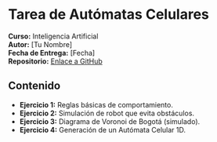 # Tarea de Autómatas Celulares

**Curso:** Inteligencia Artificial  
**Autor:** [Tu Nombre]  
**Fecha de Entrega:** [Fecha]  
**Repositorio:** [Enlace a GitHub](https://github.com/tu-usuario/automatas-celulares-tarea)

## Contenido

- **Ejercicio 1:** Reglas básicas de comportamiento.
- **Ejercicio 2:** Simulación de robot que evita obstáculos.
- **Ejercicio 3:** Diagrama de Voronoi de Bogotá (simulado).
- **Ejercicio 4:** Generación de un Autómata Celular 1D.
